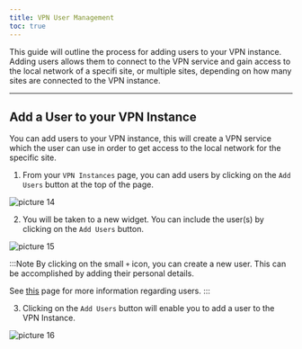 ```yaml
---
title: VPN User Management
toc: true
---
```


This guide will outline the process for adding users to your VPN instance. Adding users allows them to connect to the VPN service and gain access to the local network of a specifi site, or multiple sites, depending on how many sites are connected to the VPN instance.

---
## Add a User to your VPN Instance
You can add users to your VPN instance, this will create a VPN service which the user can use in order to get access to the local network for the specific site.

1. From your `VPN Instances` page, you can add users by clicking on the `Add Users` button at the top of the page.
<!-- Insert Image -->
![picture 14](https://cdn.mkcld.io/3dc556be28c374976d7f7c4ede8b7e17c920438c48c3a5848b72d93e11e65db5.png)  


2. You will be taken to a new widget. You can include the user(s) by clicking on the `Add Users` button.
<!-- Insert Image -->
![picture 15](https://cdn.mkcld.io/b2730529c412efb41f294bda8d3ea67e6639d99f639e236821ca11341f968b52.png)  


:::Note
By clicking on the small `+` icon, you can create a new user. This can be accomplished by adding their personal details.

See [this](/documentation/settings/users) page for more information regarding users.
:::

3. Clicking on the `Add Users` button will enable you to add a user to the VPN Instance.
<!-- Insert Image -->
![picture 16](https://cdn.mkcld.io/27da4a839a88c2155d4c12dd46f16e14966f4d0c431a30c489032f81b2ec76db.png)  
